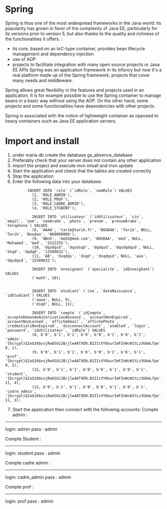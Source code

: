 # Spring

Spring is thus one of the most widespread frameworks in the Java world: its popularity has grown in favor of the complexity of Java EE, particularly for its versions prior to version 5, but also thanks to the quality and richness of the functionalities it offers. :

* its core, based on an IoC-type container, provides bean lifecycle management and dependency injection
* use of AOP
* projects to facilitate integration with many open source projects or Java EE APIs
Spring was an application framework in its infancy but now it's a real platform made up of the Spring framework, projects that cover many needs and middleware.

Spring allows great flexibility in the features and projects used in an application. It is for example possible to use the Spring container to manage beans in a basic way without using the AOP. On the other hand, some projects and some functionalities have dependencies with other projects.

Spring is associated with the notion of lightweight container as opposed to heavy containers such as Java EE application servers.


# Import and install 


1. under maria db create the database  gs_absence_database  
2. Preferably check that your server does not contain any other application
3. import the project and execute mvn intsall and mvn update
4. Start the application and check that the tables are created correctly
5. Stop the application
6. Enter the following data into your database:

```
		  INSERT INTO `role` (`idRole`, `nomRole`) VALUES
			(1, 'ROLE_ADMIN'),
			(2, 'ROLE_PROF'),
			(3, 'ROLE_CADRE_ADMIN'),
			(4, 'ROLE_STUDENT');
```			
```						
			INSERT INTO `utilisateur` (`idUtilisateur`, `cin`, `email`, `nom`, `nomArabe`, `photo`, `prenom`, `prenomArabe`, `telephone`) VALUES
			(8, 'AAAA', 'tarik@tarik.fr', 'BOUDAA', 'Tarik', NULL, 'Tarik', 'Boudaa', '060000000'),
			(9, 'ABnh', 'med1@med.com', 'BOUDAA', 'med', NULL, 'Mohamed', 'med', '2522255'),
			(10, 'dqsdqsd', 'dqsdsqd', 'dqdqsd', 'dqsdqdqsd', NULL, 'dsqd', 'dqdqd', '12589632'),
			(11, 'AB', 'dsqdqs', 'dsqd', 'dsqdqsd', NULL, 'aaa', 'dqsdqsd', '12589632');
```            
```	
			INSERT INTO `enseignant` (`specialite`, `idEnseighant`) VALUES
			('math', 10);			
			
			
			INSERT INTO `etudiant` (`cne`, `dateNaissance`, `idEtudiant`) VALUES
			('aaaa', NULL, 9),
			('dsqd', NULL, 11);		
```			
```
			INSERT INTO `compte` (`idCompte`, `accepteDemandeAutorisationAbsence`, `accountNonExpired`, `accountNonLocked`, `afficheEmail`, `affichePhoto`, `credentialsNonExpired`, `disconnectAccount`, `enabled`, `login`, `password`, `idUtilisateur`, `idRole`) VALUES
			(8, b'0', b'1', b'1', b'0', b'0', b'1', b'0', b'1', 'admin', '{bcrypt}$2a$10$vsjRwUSUi2B/jlw4ATXEN.B2IIcVY8ourImFZnWcW1tLz3G6mLfpe', 8, 1),
			(9, b'0', b'1', b'1', b'0', b'0', b'1', b'0', b'1', 'prof', '{bcrypt}$2a$10$vsjRwUSUi2B/jlw4ATXEN.B2IIcVY8ourImFZnWcW1tLz3G6mLfpe', 9, 2),
			(12, b'0', b'1', b'1', b'0', b'0', b'1', b'0', b'1', 'student', '{bcrypt}$2a$10$vsjRwUSUi2B/jlw4ATXEN.B2IIcVY8ourImFZnWcW1tLz3G6mLfpe', 11, 4),
			(13, b'0', b'1', b'1', b'0', b'0', b'1', b'0', b'1', 'cadre_admin', '{bcrypt}$2a$10$vsjRwUSUi2B/jlw4ATXEN.B2IIcVY8ourImFZnWcW1tLz3G6mLfpe', 11, 3);
```			
			


7. Start the application then connect with the following accounts:
Compte admin :
**********
login:  admin pass : admin

Compte Student :
**********
login: student pass : admin

Compte cadre admin :
**********
login: cadre_admin pass : admin

Compte prof :
**********
login: prof pass : admin

